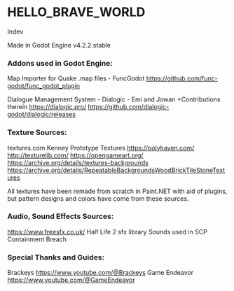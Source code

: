# HELLO_BRAVE_WORLD
 
Indev

Made in Godot Engine v4.2.2.stable

###	Addons used in Godot Engine:
Map Importer for Quake .map files - FuncGodot
https://github.com/func-godot/func_godot_plugin

Dialogue Management System - Dialogic - Emi and Jowan +Contributions therein
https://dialogic.pro/
https://github.com/dialogic-godot/dialogic/releases

###	Texture Sources:
textures.com
Kenney Prototype Textures
https://polyhaven.com/
http://texturelib.com/
https://opengameart.org/
https://archive.org/details/textures-backgrounds
https://archive.org/details/RepeatableBackgroundsWoodBrickTileStoneTextures

All textures have been remade from scratch in Paint.NET with aid of plugins, but pattern designs and colors have come from these sources.

###	Audio, Sound Effects Sources:
https://www.freesfx.co.uk/
Half Life 2 sfx library
Sounds used in SCP Containment Breach


###	Special Thanks and Guides:
Brackeys https://www.youtube.com/@Brackeys
Game Endeavor https://www.youtube.com/@GameEndeavor